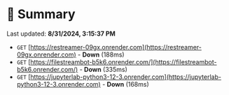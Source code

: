 # 📖 Summary
Last updated: **8/31/2024, 3:15:37 PM**

- `GET` [https://restreamer-09gx.onrender.com](https://restreamer-09gx.onrender.com) - **Down** (188ms)
- `GET` [https://filestreambot-b5k6.onrender.com/](https://filestreambot-b5k6.onrender.com/) - **Down** (335ms)
- `GET` [https://jupyterlab-python3-12-3.onrender.com](https://jupyterlab-python3-12-3.onrender.com) - **Down** (168ms)
